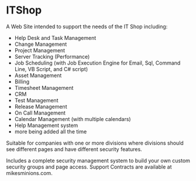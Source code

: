 # ITShop
A Web Site intended to support the needs of the IT Shop including:

- Help Desk and Task Management
- Change Management
- Project Management
- Server Tracking (Performance)
- Job Scheduling (with Job Execution Engine for Email, Sql, Command Line, VB Script, and C# script)
- Asset Management
- Billing
- Timesheet Management
- CRM
- Test Management
- Release Management
- On Call Management
- Calendar Management (with multiple calendars)
- Help Management system
- more being added all the time
 
Suitable for companies with one or more divisions where divisions should see different pages and have different security features.

Includes a complete security management system to build your own custom security groups and page access.
Support Contracts are available at mikesminions.com.

